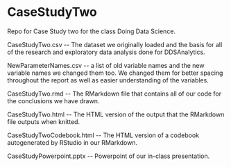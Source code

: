 # CaseStudyTwo
Repo for Case Study two for the class Doing Data Science.

CaseStudyTwo.csv -- The dataset we originally loaded and the basis for all of the research and exploratory data analysis done for DDSAnalytics.

NewParameterNames.csv -- a list of old variable names and the new variable names we changed them too.  We changed them for better spacing throughout the report as well as easier understanding of the variables.

CaseStudyTwo.rmd -- The RMarkdown file that contains all of our code for the conclusions we have drawn.

CaseStudyTwo.html -- The HTML version of the output that the RMarkdown file outputs when knitted.

CaseStudyTwoCodebook.html -- The HTML version of a codebook autogenerated by RStudio in our RMarkdown.

CaseStudyPowerpoint.pptx -- Powerpoint of our in-class presentation.




